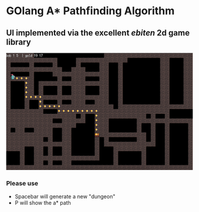 # GOlang A* Pathfinding Algorithm
## UI implemented via the excellent _ebiten_ 2d game library

![screenshot](path.png)

### Please use
- Spacebar will generate a new "dungeon"
- P will show the a* path 